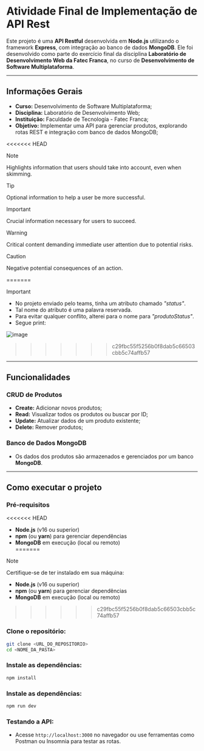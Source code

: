 # Atividade Final de Implementação de API Rest

Este projeto é uma **API Restful** desenvolvida em **Node.js** utilizando o framework **Express**, com integração ao banco de dados **MongoDB**. Ele foi desenvolvido como parte do exercício final da disciplina **Laboratório de Desenvolvimento Web da Fatec Franca**, no curso de **Desenvolvimento de Software Multiplataforma**.

---

## Informações Gerais  

- **Curso:** Desenvolvimento de Software Multiplataforma;
- **Disciplina:** Laboratório de Desenvolvimento Web;
- **Instituição:** Faculdade de Tecnologia - Fatec Franca;
- **Objetivo:** Implementar uma API para gerenciar produtos, explorando rotas REST e integração com banco de dados MongoDB;

<<<<<<< HEAD
> [!NOTE]  
> Highlights information that users should take into account, even when skimming.

> [!TIP]
> Optional information to help a user be more successful.

> [!IMPORTANT]  
> Crucial information necessary for users to succeed.

> [!WARNING]  
> Critical content demanding immediate user attention due to potential risks.

> [!CAUTION]
> Negative potential consequences of an action.

=======
> [!IMPORTANT]  
> - No projeto enviado pelo teams, tinha um atributo chamado <i>"status"</i>.
> - Tal nome do atributo é uma palavra reservada.
> - Para evitar qualquer conflito, alterei para o nome para <i>"produtoStatus"</i>.
> - Segue print:

![image](https://github.com/user-attachments/assets/16a02e62-6e08-41bc-a433-e04fd1a14fb6)
>>>>>>> c29fbc55f5256b0f8dab5c66503cbb5c74affb57

---

## Funcionalidades  

### CRUD de Produtos  
- **Create:** Adicionar novos produtos;
- **Read:** Visualizar todos os produtos ou buscar por ID;
- **Update:** Atualizar dados de um produto existente;
- **Delete:** Remover produtos;

### Banco de Dados MongoDB  
- Os dados dos produtos são armazenados e gerenciados por um banco **MongoDB**.   

---

## Como executar o projeto  

### Pré-requisitos

<<<<<<< HEAD
- **Node.js** (v16 ou superior)  
- **npm** (ou **yarn**) para gerenciar dependências  
- **MongoDB** em execução (local ou remoto)  
=======
> [!NOTE]
> Certifique-se de ter instalado em sua máquina:
> - **Node.js** (v16 ou superior)
> - **npm** (ou **yarn**) para gerenciar dependências
> - **MongoDB** em execução (local ou remoto) 
>>>>>>> c29fbc55f5256b0f8dab5c66503cbb5c74affb57

### Clone o repositório:
```bash
git clone <URL_DO_REPOSITORIO>
cd <NOME_DA_PASTA>
```

### Instale as dependências:
```bash
npm install
```

### Instale as dependências:
```bash
npm run dev
```

### Testando a API:
- Acesse `http://localhost:3000` no navegador ou use ferramentas como Postman ou Insomnia para testar as rotas.
